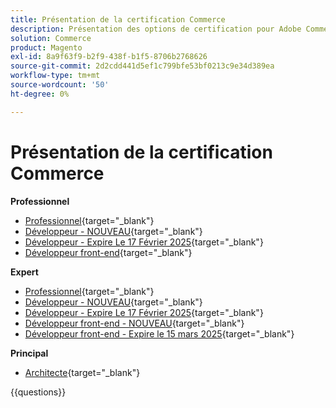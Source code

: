 ```yaml
---
title: Présentation de la certification Commerce
description: Présentation des options de certification pour Adobe Commerce
solution: Commerce
product: Magento
exl-id: 8a9f63f9-b2f9-438f-b1f5-8706b2768626
source-git-commit: 2d2cdd441d5ef1c799bfe53bf0213c9e34d389ea
workflow-type: tm+mt
source-wordcount: '50'
ht-degree: 0%

---
```


# Présentation de la certification Commerce

**Professionnel**

* [Professionnel](https://certification.adobe.com/certification/business-practitioner-professional){target="_blank"} <!--AD0-E712-->
* [Développeur - NOUVEAU](https://certification.adobe.com/certification/adobe-commerce-developer-professional-v2){target="_blank"} <!--AD0-E724-->
* [Développeur - Expire Le 17 Février 2025](https://certification.adobe.com/certification/commerce-developer-professional){target="_blank"} <!--AD0-E717-->
* [Développeur front-end](https://certification.adobe.com/certification/front-end-developer-professional){target="_blank"} <!--AD0-E721-->

**Expert**

* [Professionnel](https://certification.adobe.com/certification/adobe-commerce-business-practitioner-expert){target="_blank"} <!--AD0-E708-->
* [Développeur - NOUVEAU](https://certification.adobe.com/certification/adobe-commerce-developer-expert-v2){target="_blank"} <!--AD0-E716-->
* [Développeur - Expire Le 17 Février 2025](https://certification.adobe.com/certification/adobe-commerce-developer-expert){target="_blank"} <!--AD0-E716-->
* [Développeur front-end - NOUVEAU](https://certification.adobe.com/certification/front-end-developer-expert-v2){target="_blank"} <!--AD0-E727-->
* [Développeur front-end - Expire le 15 mars 2025](https://certification.adobe.com/certification/front-end-developer-expert){target="_blank"} <!--AD0-E720-->

**Principal**

* [Architecte](https://certification.adobe.com/certification/commerce-architect-master){target="_blank"} <!--AD0-E722-->

{{questions}}

